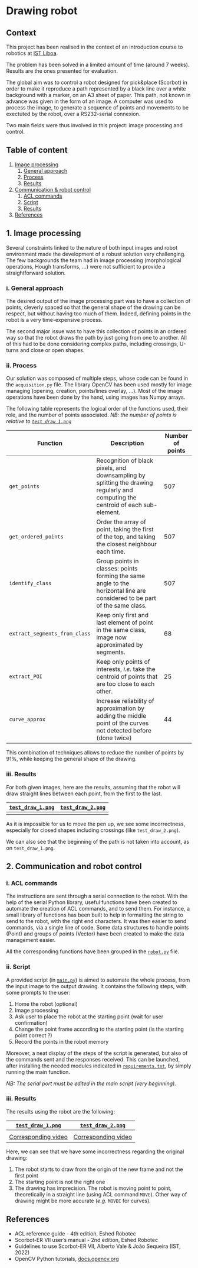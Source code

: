 # Drawing robot

## Context
This project has been realised in the context of an introduction course to robotics at [IST Liboa](https://tecnico.ulisboa.pt).

The problem has been solved in a limited amount of time (around 7 weeks). Results are the ones presented for evaluation.

The global aim was to control a robot designed for pick&place (Scorbot) in order to make it reproduce a path 
represented by a black line over a white background with a marker, on an A3 sheet of paper. 
This path, not known in advance was given in the form of an image.
A computer was used to process the image, to generate a sequence of points and movements to be exectuted by the robot, 
over a RS232-serial connexion.

<!-- insert image here -->

Two main fields were thus involved in this project: image processing and control.


## Table of content
1. [Image processing](#1-image-processing)
   1. [General approach](#i-general-approach)
   2. [Process](#ii-process)
   3. [Results](#iii-results)
2. [Communication & robot control](#3-communication-and-robot-control)
   1. [ACL commands](#i-acl-commands)
   2. [Script](#ii-script)
   3. [Results](#iii-results-1)
3. [References](#references)

## 1. Image processing
Several constraints linked to the nature of both input images and robot environment made the development of a robust 
solution very challenging.
The few backgrounds the team had in image processing (morphological operations, Hough transforms, ...) were not 
sufficient to provide a straightforward solution.

### i. General approach
The desired output of the image processing part was to have a collection of points, cleverly spaced so that the 
general shape of the drawing can be respect, but without having too much of them. Indeed, defining points in the robot 
is a very time-expensive process.

The second major issue was to have this collection of points in an ordered way so that the robot draws the path by just 
going from one to another. All of this had to be done considering complex paths, including crossings, U-turns and 
close or open shapes.

### ii. Process
Our solution was composed of multiple steps, whose code can be found in the `acquisition.py` file.
The library OpenCV has been used mostly for image managing (opening, creation, points/lines overlay, ...).
Most of the image operations have been done by the hand, using images has Numpy arrays.

The following table represents the logical order of the functions used, their role, and the number of points associated.
*NB: the number of points is relative to [`test_draw_1.png`](/input-images/test_draw_1.png)*

| Function                      | Description                                                                                                                      | Number of points |
|-------------------------------|----------------------------------------------------------------------------------------------------------------------------------|------------------|
| `get_points`                  | Recognition of black pixels, and downsampling by splitting the drawing regularly and computing the centroid of each sub-element. | 507              |
| `get_ordered_points`          | Order the array of point, taking the first of the top, and taking the closest neighbour each time.                               | 507              |
| `identify_class`              | Group points in classes: points forming the same angle to the horizontal line are considered to be part of the same class.       | 507              |
| `extract_segments_from_class` | Keep only first and last element of point in the same class, image now approximated by segments.                                 | 68               |
| `extract_POI`                 | Keep only points of interests, *i.e.* take the centroid of points that are too close to each other.                              | 25               |
| `curve_approx`                | Increase reliability of approximation by adding the middle point of the curves not detected before (done twice)                  | 44               |

This combination of techniques allows to reduce the number of points by 91%, while keeping the general shape of the drawing.

### iii. Results
For both given images, here are the results, assuming that the robot will draw straight lines between each point, from the first to the last.
<!-- Insert images here -->

| [`test_draw_1.png`](/input-images/test_draw_1.png) | [`test_draw_2.png`](/input-images/test_draw_2.png) |
|----------------------------------------------------|----------------------------------------------------|
|                                                    |                                                    |

As it is impossible for us to move the pen up, we see some incorrectness, especially for closed shapes including crossings (like `test_draw_2.png`).

We can also see that the beginning of the path is not taken into account, as on `test_draw_1.png`.

## 2. Communication and robot control
### i. ACL commands
The instructions are sent through a serial connection to the robot. With the help of the serial Python library, useful functions have been created to automate the creation of ACL commands, and to send them.
For instance, a small library of functions has been built to help in formatting the string to send to the robot, with the right end characters. 
It was then easier to send commands, via a single line of code. Some data structures to handle points (Point) and groups of points (Vector) have been created to make the data management easier.

All the corresponding functions have been grouped in the [`robot.py`](robot.py) file.

### ii. Script
A provided script (in [`main.py`](main.py)) is aimed to automate the whole process, from the input image to the output drawing. It contains the following steps, with some prompts to the user:
1. Home the robot (optional)
2. Image processing
3. Ask user to place the robot at the starting point (wait for user confirmation)
4. Change the point frame according to the starting point (is the starting point correct ?)
5. Record the points in the robot memory

Moreover, a neat display of the steps of the script is generated, but also of the commands sent and the responses received. This can be launched, after installing the needed modules indicated in [`requirements.txt`](requirements.txt), by simply running the main function.

*NB: The serial port must be edited in the main script (very beginning).*

<!-- insert photo here -->

### iii. Results
The results using the robot are the following:

| [`test_draw_1.png`](/input-images/test_draw_1.png)      | [`test_draw_2.png`](/input-images/test_draw_2.png)      |
|---------------------------------------------------------|---------------------------------------------------------|
|                                                         |                                                         |
| [Corresponding video](https://go.tprigent.fr/Rob-draw1) | [Corresponding video](https://go.tprigent.fr/Rob-draw2) | 

Here, we can see that we have some incorrectness regarding the original drawing:
1. The robot starts to draw from the origin of the new frame and not the first point
2. The starting point is not the right one
3. The drawing has imprecision. The robot is moving point to point, theoretically in a straight line (using ACL command `MOVE`).
Other way of drawing might be more accurate (*e.g.* `MOVEC` for curves).

## References
- ACL reference guide - 4th edition, Eshed Robotec
- Scorbot-ER VII user’s manual - 2nd edition, Eshed Robotec
- Guidelines to use Scorbot-ER VII, Alberto Vale & João Sequeira (IST, 2022) 
-  OpenCV Python tutorials, [docs.opencv.org](https://docs.opencv.org/4.x/d6/d00/tutorial_py_root.html)
